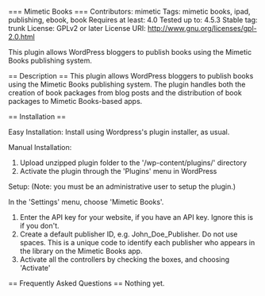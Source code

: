 === Mimetic Books ===
Contributors: mimetic
Tags: mimetic books, ipad, publishing, ebook, book
Requires at least: 4.0
Tested up to: 4.5.3
Stable tag: trunk
License: GPLv2 or later
License URI: http://www.gnu.org/licenses/gpl-2.0.html

This plugin allows WordPress bloggers to publish books using the Mimetic Books publishing system.

== Description ==
This plugin allows WordPress bloggers to publish books using the Mimetic Books publishing system. The plugin handles both the creation of book packages from blog posts and the distribution of book packages to Mimetic Books-based apps.

== Installation ==

Easy Installation:
Install using Wordpress's plugin installer, as usual.

Manual Installation:
1. Upload unzipped plugin folder to the '/wp-content/plugins/' directory
2. Activate the plugin through the 'Plugins' menu in WordPress

Setup:
(Note: you must be an administrative user to setup the plugin.)

In the 'Settings' menu, choose 'Mimetic Books'.
1. Enter the API key for your website, if you have an API key. Ignore this is if you don't.
2. Create a default publisher ID, e.g. John_Doe_Publisher. Do not use spaces. This is a unique code to identify each publisher who appears in the library on the Mimetic Books app.
3. Activate all the controllers by checking the boxes, and choosing 'Activate'


== Frequently Asked Questions ==
Nothing yet.

